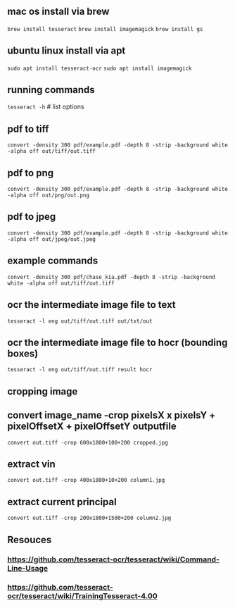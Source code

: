 
## mac os install via brew
`brew install tesseract`
`brew install imagemagick`
`brew install gs`

## ubuntu linux install via apt
`sudo apt install tesseract-ocr`
`sudo apt install imagemagick`

## running commands
`tesseract -h` # list options
## pdf to tiff
`convert -density 300 pdf/example.pdf -depth 8 -strip -background white -alpha off out/tiff/out.tiff`
## pdf to png
`convert -density 300 pdf/example.pdf -depth 8 -strip -background white -alpha off out/png/out.png`
## pdf to jpeg
`convert -density 300 pdf/example.pdf -depth 8 -strip -background white -alpha off out/jpeg/out.jpeg`

## example commands
`convert -density 300 pdf/chase_kia.pdf -depth 8 -strip -background white -alpha off out/tiff/out.tiff`
## ocr the intermediate image file to text
`tesseract -l eng out/tiff/out.tiff out/txt/out`
## ocr the intermediate image file to hocr (bounding boxes)
`tesseract -l eng out/tiff/out.tiff result hocr`

## cropping image
## convert image_name -crop pixelsX x pixelsY + pixelOffsetX + pixelOffsetY outputfile
`convert out.tiff -crop 600x1800+100+200 cropped.jpg`

## extract vin
`convert out.tiff -crop 400x1800+10+200 column1.jpg`
## extract current principal
`convert out.tiff -crop 200x1800+1500+200 column2.jpg`

## Resouces
### https://github.com/tesseract-ocr/tesseract/wiki/Command-Line-Usage
### https://github.com/tesseract-ocr/tesseract/wiki/TrainingTesseract-4.00
